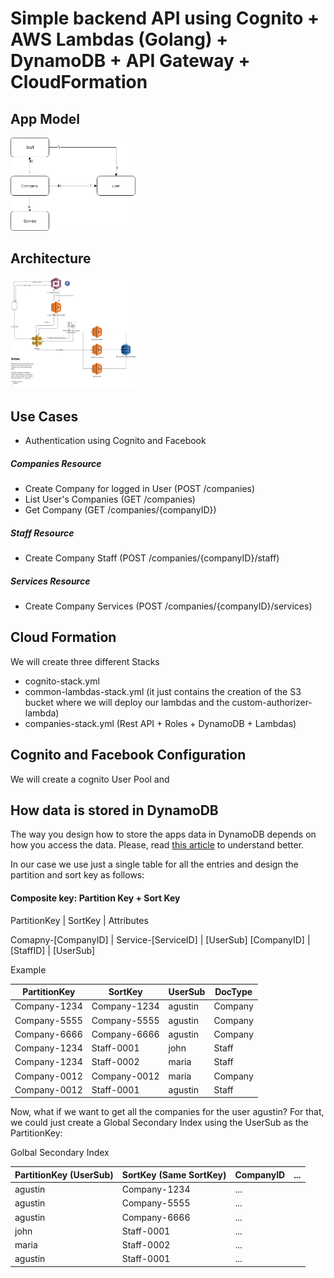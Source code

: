 # Simple backend API using Cognito + AWS Lambdas (Golang) + DynamoDB + API Gateway + CloudFormation

## App Model
<img src="diagram.png" alt="drawing" width="200"/>

## Architecture
<img src="architecture.png" alt="drawing" width="200"/>

## Use Cases
  - Authentication using Cognito and Facebook

##### Companies Resource
  - Create Company for logged in User (POST /companies)
  - List User's Companies (GET /companies)
  - Get Company (GET /companies/{companyID})

##### Staff Resource
  - Create Company Staff (POST /companies/{companyID}/staff)

##### Services Resource
  - Create Company Services (POST /companies/{companyID}/services)

## Cloud Formation

We will create three different Stacks
  - cognito-stack.yml 
  - common-lambdas-stack.yml (it just contains the creation of the S3 bucket where we will deploy our lambdas and the custom-authorizer-lambda)
  - companies-stack.yml (Rest API + Roles + DynamoDB + Lambdas)

## Cognito and Facebook Configuration
We will create a cognito User Pool and 

## How data is stored in DynamoDB 
The way you design how to store the apps data in DynamoDB depends on how you access the data. 
Please, read [this article](https://docs.aws.amazon.com/amazondynamodb/latest/developerguide/HowItWorks.ReadWriteCapacityMode.html) to understand better.

In our case we use just a single table for all the entries and design the partition and sort key as follows:

#### Composite key: Partition Key + Sort Key

PartitionKey   |   SortKey   | Attributes

Comapny-[CompanyID] | Service-[ServiceID] | [UserSub]
[CompanyID] | [StaffID] | [UserSub]

Example

PartitionKey | SortKey | UserSub | DocType
------------ | ------------- | ------------- | -------------
Company-1234 | Company-1234 | agustin | Company
Company-5555 | Company-5555 | agustin | Company
Company-6666 | Company-6666 | agustin | Company
Company-1234 | Staff-0001 | john | Staff
Company-1234 | Staff-0002 | maria | Staff
Company-0012 | Company-0012 | maria | Company
Company-0012 | Staff-0001 | agustin | Staff

Now, what if we want to get all the companies for the user agustin? For that, we could just create a Global Secondary Index using the UserSub as the PartitionKey:

Golbal Secondary Index

PartitionKey (UserSub) | SortKey (Same SortKey) | CompanyID | ...
------------ | ------------- | ------------ | ------------- 
agustin | Company-1234  | ...
agustin | Company-5555  | ...
agustin | Company-6666  | ...
john | Staff-0001 | ...
maria | Staff-0002 | ...
agustin | Staff-0001  | ...
